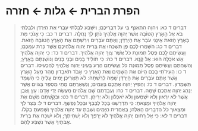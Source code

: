 # הפרת הברית ← גלות ← חזרה

> דברים ד כא: וַיהוָה הִתְאַנַּף בִּי עַל דִּבְרֵיכֶם; וַיִּשָּׁבַע לְבִלְתִּי עָבְרִי אֶת הַיַּרְדֵּן וּלְבִלְתִּי בֹא אֶל הָאָרֶץ הַטּוֹבָה אֲשֶׁר יְהוָה אֱלֹהֶיךָ נֹתֵן לְךָ נַחֲלָה.
> דברים ד כב: כִּי אָנֹכִי מֵת בָּאָרֶץ הַזֹּאת אֵינֶנִּי עֹבֵר אֶת הַיַּרְדֵּן; וְאַתֶּם עֹבְרִים וִירִשְׁתֶּם אֶת הָאָרֶץ הַטּוֹבָה הַזֹּאת.
> דברים ד כג: הִשָּׁמְרוּ לָכֶם פֶּן תִּשְׁכְּחוּ אֶת בְּרִית יְהוָה אֱלֹהֵיכֶם אֲשֶׁר כָּרַת עִמָּכֶם; וַעֲשִׂיתֶם לָכֶם פֶּסֶל תְּמוּנַת כֹּל אֲשֶׁר צִוְּךָ יְהוָה אֱלֹהֶיךָ.
> דברים ד כד: כִּי יְהוָה אֱלֹהֶיךָ אֵשׁ אֹכְלָה הוּא:  אֵל קַנָּא.
> דברים ד כה: כִּי תוֹלִיד בָּנִים וּבְנֵי בָנִים וְנוֹשַׁנְתֶּם בָּאָרֶץ; וְהִשְׁחַתֶּם וַעֲשִׂיתֶם פֶּסֶל תְּמוּנַת כֹּל וַעֲשִׂיתֶם הָרַע בְּעֵינֵי יְהוָה אֱלֹהֶיךָ לְהַכְעִיסוֹ.
> דברים ד כו: הַעִידֹתִי בָכֶם הַיּוֹם אֶת הַשָּׁמַיִם וְאֶת הָאָרֶץ כִּי אָבֹד תֹּאבֵדוּן מַהֵר מֵעַל הָאָרֶץ אֲשֶׁר אַתֶּם עֹבְרִים אֶת הַיַּרְדֵּן שָׁמָּה לְרִשְׁתָּהּ:  לֹא תַאֲרִיכֻן יָמִים עָלֶיהָ כִּי הִשָּׁמֵד תִּשָּׁמֵדוּן.
> דברים ד כז: וְהֵפִיץ יְהוָה אֶתְכֶם בָּעַמִּים; וְנִשְׁאַרְתֶּם מְתֵי מִסְפָּר בַּגּוֹיִם אֲשֶׁר יְנַהֵג יְהוָה אֶתְכֶם שָׁמָּה.
> דברים ד כח: וַעֲבַדְתֶּם שָׁם אֱלֹהִים מַעֲשֵׂה יְדֵי אָדָם:  עֵץ וָאֶבֶן אֲשֶׁר לֹא יִרְאוּן וְלֹא יִשְׁמְעוּן וְלֹא יֹאכְלוּן וְלֹא יְרִיחֻן.
> דברים ד כט: וּבִקַּשְׁתֶּם מִשָּׁם אֶת יְהוָה אֱלֹהֶיךָ וּמָצָאתָ:  כִּי תִדְרְשֶׁנּוּ בְּכָל לְבָבְךָ וּבְכָל נַפְשֶׁךָ.
> דברים ד ל: בַּצַּר לְךָ וּמְצָאוּךָ כֹּל הַדְּבָרִים הָאֵלֶּה; בְּאַחֲרִית הַיָּמִים וְשַׁבְתָּ עַד יְהוָה אֱלֹהֶיךָ וְשָׁמַעְתָּ בְּקֹלוֹ.
> דברים ד לא: כִּי אֵל רַחוּם יְהוָה אֱלֹהֶיךָ לֹא יַרְפְּךָ וְלֹא יַשְׁחִיתֶךָ; וְלֹא יִשְׁכַּח אֶת בְּרִית אֲבֹתֶיךָ אֲשֶׁר נִשְׁבַּע לָהֶם.
 

